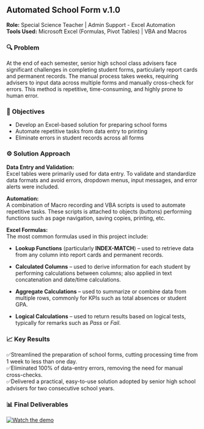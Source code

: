 ## Automated School Form v.1.0

**Role:** Special Science Teacher | Admin Support - Excel Automation<br>
**Tools Used:** Microsoft Excel (Formulas, Pivot Tables) | VBA and Macros

### 🔍 Problem  
At the end of each semester, senior high school class advisers face significant challenges in completing student forms, particularly report cards and permanent records. The manual process takes weeks, requiring advisers to input data across multiple forms and manually cross-check for errors. This method is repetitive, time-consuming, and highly prone to human error.  

### 🎯 Objectives  
- Develop an Excel-based solution for preparing school forms  
- Automate repetitive tasks from data entry to printing  
- Eliminate errors in student records across all forms  

### ⚙️ Solution Approach

**Data Entry and Validation:** <br>
Excel tables were primarily used for data entry. To validate and standardize data formats and avoid errors, dropdown menus, input messages, and error alerts were included.

**Automation:** <br>
A combination of Macro recording and VBA scripts is used to automate repetitive tasks. These scripts is attached to objects (buttons) performing functions such as page navigation, saving copies, printing, etc.

**Excel Formulas:** <br>
The most common formulas used in this project include:

- **Lookup Functions** (particularly **INDEX-MATCH**) – used to retrieve data from any column into report cards and permanent records.

- **Calculated Columns** – used to derive information for each student by performing calculations between columns; also applied in text concatenation and date/time calculations.

- **Aggregate Calculations** – used to summarize or combine data from multiple rows, commonly for KPIs such as total absences or student GPA.

- **Logical Calculations** – used to return results based on logical tests, typically for remarks such as *Pass* or *Fail*.

### 📈 Key Results

✅Streamlined the preparation of school forms, cutting processing time from 1 week to less than one day.<br> 
✅Eliminated 100% of data-entry errors, removing the need for manual cross-checks.<br>
✅Delivered a practical, easy-to-use solution adopted by senior high school advisers for two consecutive school years.


### 📊 Final Deliverables

[![Watch the demo](https://img.youtube.com/vi/A4ATo3WMl-U/maxresdefault.jpg)](https://www.youtube.com/watch?v=A4ATo3WMl-U)
